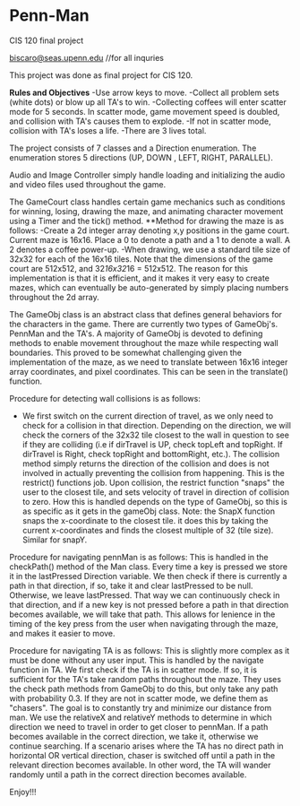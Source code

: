 # Penn-Man
CIS 120 final project

biscaro@seas.upenn.edu //for all inquries

This project was done as final project for CIS 120. 

**Rules and Objectives**
-Use arrow keys to move. 
-Collect all problem sets (white dots) or blow up all TA's to win. 
-Collecting coffees will enter scatter mode for 5 seconds. In scatter mode, game movement 
speed is doubled, and collision with TA's causes them to explode. 
-If not in scatter mode, collision with TA's loses a life. 
-There are 3 lives total. 

The project consists of  7 classes and a Direction enumeration. 
The enumeration stores 5 directions (UP, DOWN , LEFT, RIGHT, PARALLEL). 

Audio and Image Controller simply handle loading and initializing the audio and video files used
throughout the game. 

The GameCourt class handles certain game mechanics such as conditions for winning, losing,
drawing the maze, and animating character movement using a Timer and the tick() method. 
**Method for drawing the maze is as follows: 
-Create a 2d integer array denoting x,y positions in the game court. Current maze is 16x16. Place a 0 to
denote a path and a 1 to denote a wall. A 2 denotes a coffee power-up. 
-When drawing, we use a standard tile size of 32x32 for each of the 16x16 tiles. Note that the
dimensions of the game court are 512x512, and 32*16x32*16 = 512x512. The reason for this
implementation is that it is efficient, and it makes it very easy to create mazes, which can 
eventually be auto-generated by simply placing  numbers throughout the 2d array. 

The GameObj class is an abstract class that defines general behaviors for the characters in the 
game. There are currently two types of GameObj's. PennMan and the TA's. 
A majority of GameObj is devoted to defining methods to enable movement throughout the maze while
respecting wall boundaries. This proved to be somewhat challenging given the implementation of
the maze, as we  need to translate between 16x16 integer array coordinates, and pixel coordinates.
This can be seen in the translate() function. 

Procedure for detecting wall collisions is as follows: 
- We first switch on the current direction of travel, as we only need to check for a collision
in that direction. Depending on the direction, we will check the corners of the 32x32 tile closest
to the wall in question to see if they are colliding (i.e if dirTravel is UP, check topLeft and
topRight. If dirTravel is Right, check topRight and bottomRight, etc.). The collision method 
simply returns the direction of the collision and does is not involved in actually preventing the 
collision from happening. This is the restrict() functions job. Upon collision, the restrict function
"snaps" the user to the closest tile, and sets  velocity  of travel in direction of collision 
to zero. How this is handled depends on the type of GameObj, so this is as specific as it gets
in the gameObj class. 
Note: the SnapX function snaps the x-coordinate to the closest tile. it does this by taking the 
current x-coordinates and finds the closest multiple of 32 (tile size). Similar for snapY. 

Procedure for navigating pennMan is as follows: 
This is handled in the checkPath() method of the Man class. Every time a key is pressed we store it
in the lastPressed Direction variable. We then check if there is currently a path in that 
direction, if so, take it and clear lastPressed to be null. Otherwise, we leave lastPressed. That
way we can continuously check in that direction, and if a new key is not pressed before a 
path in that direction becomes available, we will take that path. This allows for lenience in the
timing of the key press from the user when navigating through the maze, and makes it easier to move.

Procedure for navigating TA is  as follows:
This is slightly more complex as it must be done without any user input. 
This is handled by the navigate function in TA. We first check if the TA is in scatter mode. If
so, it is sufficient for the TA's take random paths throughout the maze. They uses the check path
methods from GameObj to do this, but only take any path with probability 0.3. If they are 
not in scatter mode, we  define them as "chasers". The goal is to constantly try and 
minimize our distance from  man. We use the relativeX and relativeY methods to  determine in 
which direction we need to travel in order to get closer to pennMan. If a path becomes available
in the correct direction, we take it, otherwise we continue searching. If a scenario arises where
the TA has no direct path in horizontal OR vertical direction, chaser is switched off until a path
in the relevant direction becomes available. In other word, the TA will wander randomly until a 
path in the correct direction becomes available. 

Enjoy!!!
